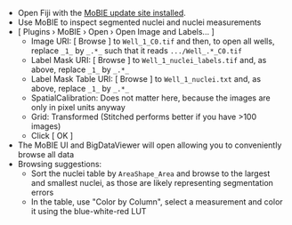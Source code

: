 - Open Fiji with the [MoBIE update site installed](https://github.com/mobie/mobie-viewer-fiji?tab=readme-ov-file#install).
- Use MoBIE to inspect segmented nuclei and nuclei measurements
- [ Plugins › MoBIE › Open › Open Image and Labels... ]
   - Image URI: [ Browse ] to `Well_1_C0.tif` and then, to open all wells, replace `_1_` by `_.*_` such that it reads `.../Well_.*_C0.tif`
   - Label Mask URI: [ Browse ] to `Well_1_nuclei_labels.tif` and, as above, replace `_1_` by `_.*_`
   - Label Mask Table URI: [ Browse ] to `Well_1_nuclei.txt` and, as above, replace `_1_` by `_.*_`
   - SpatialCalibration: Does not matter here, because the images are only in pixel units anyway
   - Grid: Transformed (Stitched performs better if you have >100 images)
   - Click [ OK ]
- The MoBIE UI and BigDataViewer will open allowing you to conveniently browse all data
- Browsing suggestions:
   - Sort the nuclei table by `AreaShape_Area` and browse to the largest and smallest nuclei, as those are likely representing segmentation errors
   - In the table, use "Color by Column", select a measurement and color it using the blue-white-red LUT 
